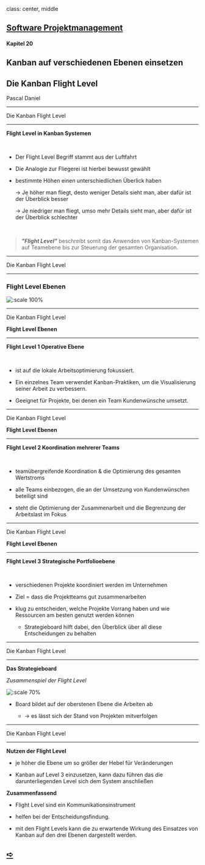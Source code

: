 class: center, middle

## [Software Projektmanagement](index.html)

#### Kapitel 20

## Kanban auf verschiedenen Ebenen einsetzen 

## Die Kanban Flight Level

Pascal Daniel

---
Die Kanban Flight Level

----

**Flight Level in Kanban Systemen**

<br>

- Der Flight Level Begriff stammt aus der Luftfahrt

- Die Analogie zur Fliegerei ist hierbei bewusst gewählt

- bestimmte Höhen einen unterschiedlichen Überlick haben

  -> Je höher man fliegt, desto weniger Details sieht man, aber dafür ist der Überblick besser

  -> Je niedriger man fliegt, umso mehr Details sieht man, aber dafür ist der Überblick schlechter
  
<br>

> ***"Flight Level"*** beschreibt somit das Anwenden von Kanban-Systemen auf Teamebene bis zur Steuerung der gesamten Organisation.




---
Die Kanban Flight Level

----

### Flight Level Ebenen

![:scale 100%](media/kapitel20/Flight%20Levels.png)


---
Die Kanban Flight Level

**Flight Level Ebenen**

----

**Flight Level 1 Operative Ebene**

<br>

- ist auf die lokale Arbeitsoptimierung fokussiert.
  
- Ein einzelnes Team verwendet Kanban-Praktiken, um die Visualisierung seiner Arbeit zu verbessern.
  
- Geeignet für Projekte, bei denen ein Team Kundenwünsche umsetzt.


---
Die Kanban Flight Level

**Flight Level Ebenen**

----

**Flight Level 2 Koordination mehrerer Teams**

<br>


- teamübergreifende Koordination & die Optimierung des gesamten Wertstroms

- alle Teams einbezogen, die an der Umsetzung von Kundenwünschen beteiligt sind

- steht die Optimierung der Zusammenarbeit und die Begrenzung der Arbeitslast im Fokus


---
Die Kanban Flight Level

**Flight Level Ebenen**

----

**Flight Level 3 Strategische Portfolioebene**

<br>

- verschiedenen Projekte koordiniert werden im Unternehmen

- Ziel = dass die Projektteams gut zusammenarbeiten

- klug zu entscheiden, welche Projekte Vorrang haben und wie Ressourcen am besten genutzt werden können
  
  -  Strategieboard hilft dabei, den Überblick über all diese Entscheidungen zu behalten


---
Die Kanban Flight Level

----

**Das Strategieboard**

*Zusammenspiel der Flight Level*


![:scale 70%](media/kapitel20/Strategieboard.png)


- Board bildet auf der oberstenen Ebene die Arbeiten ab
  
   - -> es lässt sich der Stand von Projekten mitverfolgen

  
---
Die Kanban Flight Level

----

**Nutzen der Flight Level**

- je höher die Ebene um so größer der Hebel für Veränderungen

- Kanban auf Level 3 einzusetzen, kann dazu führen das die darunterliegenden Level sich dem System anschließen
  
**Zusammenfassend**

- Flight Level sind ein Kommunikationsinstrument
  
- helfen bei der Entscheidungsfindung. 
  
- mit den Flight Levels kann die zu erwartende Wirkung des Einsatzes von Kanban auf den drei Ebenen dargestellt werden.

## [&#10154;](?url=21.kapitel.md)